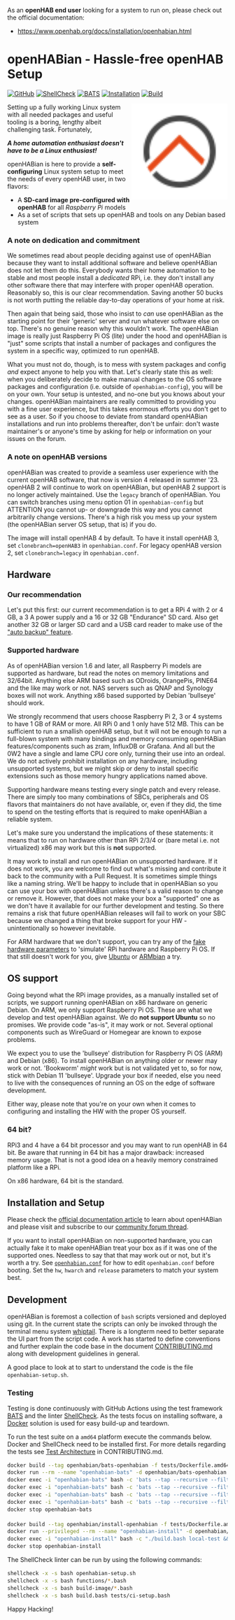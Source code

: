 ﻿As an **openHAB end user** looking for a system to run on, please check out the official documentation:
-   <https://www.openhab.org/docs/installation/openhabian.html>

# openHABian - Hassle-free openHAB Setup
[![GitHub](https://img.shields.io/github/license/openhab/openhabian)](https://github.com/openhab/openhabian/blob/main/LICENSE.md)
[![ShellCheck](https://github.com/openhab/openhabian/actions/workflows/shellcheck-action.yml/badge.svg)](https://github.com/openhab/openhabian/actions/workflows/shellcheck-action.yml)
[![BATS](https://github.com/openhab/openhabian/actions/workflows/bats-action.yml/badge.svg)](https://github.com/openhab/openhabian/actions/workflows/bats-action.yml)
[![Installation](https://github.com/openhab/openhabian/actions/workflows/installation-action.yml/badge.svg)](https://github.com/openhab/openhabian/actions/workflows/installation-action.yml)
[![Build](https://github.com/openhab/openhabian/actions/workflows/build-action.yml/badge.svg)](https://github.com/openhab/openhabian/actions/workflows/build-action.yml)

<img align="right" width="220" src="./docs/images/logo.svg" />

Setting up a fully working Linux system with all needed packages and useful tooling is a boring, lengthy albeit challenging task.
Fortunately,

***A home automation enthusiast doesn't have to be a Linux enthusiast!***

openHABian is here to provide a **self-configuring** Linux system setup to meet the needs of every openHAB user, in two flavors:

*   A **SD-card image pre-configured with openHAB** for all *Raspberry Pi* models
*   As a set of scripts that sets up openHAB and tools on any Debian based system

### A note on dedication and commitment
We sometimes read about people deciding against use of openHABian because they want to install additional software and believe openHABian does not let them do this.
Everybody wants their home automation to be stable and most people install a *dedicated* RPi, i.e. they don't install any other software there that may interfere with proper openHAB operation.
Reasonably so, this is our clear recommendation.
Saving another 50 bucks is not worth putting the reliable day-to-day operations of your home at risk.

Then again that being said, those who insist to *can* use openHABian as the starting point for their 'generic' server and run whatever software else on top.
There's no genuine reason why this wouldn't work.
The openHABian image is really just Raspberry Pi OS (lite) under the hood and openHABian is "just" some scripts that install a number of packages and configures the system in a specific way, optimized to run openHAB.

What you must not do, though, is to mess with system packages and config *and* expect anyone to help you with that.
Let's clearly state this as well: when you deliberately decide to make manual changes to the OS software packages and configuration (i.e. outside of `openhabian-config`), you will be on your own.
Your setup is untested, and no-one but you knows about your changes.
openHABian maintainers are really committed to providing you with a fine user experience, but this takes enormous efforts you don't get to see as a user.
So if you choose to deviate from standard openHABian installations and run into problems thereafter, don't be unfair: don't waste maintainer's or anyone's time by asking for help or information on your issues on the forum.

### A note on openHAB versions
openHABian was created to provide a seamless user experience with the current openHAB software, that now is version 4 released in summer '23.
openHAB 2 will continue to work on openHABian, but openHAB 2 support is no longer actively maintained. Use the `legacy` branch of openHABian.
You can switch branches using menu option 01 in `openhabian-config` but ATTENTION you cannot up- or downgrade this way and you cannot arbitrarily change versions. There's a high risk you mess up your system (the openHABian server OS setup, that is) if you do.

The image will install openHAB 4 by default. To have it install openHAB 3, set `clonebranch=openHAB3` in `openhabian.conf`.
For legacy openHAB version 2, set `clonebranch=legacy` in `openhabian.conf`.

## Hardware
### Our recommendation
Let's put this first: our current recommendation is to get a RPi 4 with 2 or 4 GB, a 3 A power supply and a 16 or 32 GB "Endurance" SD card.
Also get another 32 GB or larger SD card and a USB card reader to make use of the ["auto backup" feature](docs/openhabian.md#Auto-Backup).

### Supported hardware
As of openHABian version 1.6 and later, all Raspberry Pi models are supported as hardware, but read the notes on memory limitations and 32/64bit.
Anything else ARM based such as ODroids, OrangePis, PINE64 and the like may work or not.
NAS servers such as QNAP and Synology boxes will not work.
Anything x86 based supported by Debian 'bullseye' should work.

We strongly recommend that users choose Raspberry Pi 2, 3 or 4 systems to have 1 GB of RAM or more.
All RPi 0 and 1 only have 512 MB. This can be sufficient to run a smallish openHAB setup, but it will not be enough to run a full-blown system with many bindings and memory consuming openHABian features/components such as zram, InfluxDB or Grafana.
And all but the 0W2 have a single and lame CPU core only, turning their use into an ordeal.
We do not actively prohibit installation on any hardware, including unsupported systems, but we might skip or deny to install specific extensions such as those memory hungry applications named above.

Supporting hardware means testing every single patch and every release.
There are simply too many combinations of SBCs, peripherals and OS flavors that maintainers do not have available, or, even if they did, the time to spend on the testing efforts that is required to make openHABian a reliable system.

Let's make sure you understand the implications of these statements: it means that to run on hardware other than RPi 2/3/4 or (bare metal i.e. not virtualized) x86 may work but this is **not** supported.

It may work to install and run openHABian on unsupported hardware.
If it does not work, you are welcome to find out what's missing and contribute it back to the community with a Pull Request.
It is sometimes simple things like a naming string.
We'll be happy to include that in openHABian so you can use your box with openHABian unless there's a valid reason to change or remove it.
However, that does not make your box a "supported" one as we don't have it available for our further development and testing.
So there remains a risk that future openHABian releases will fail to work on your SBC because we changed a thing that broke support for your HW - unintentionally so however inevitable.

For ARM hardware that we don't support, you can try any of the [fake hardware parameters](docs/openhabian.md/#fake-hardware-mode) to 'simulate' RPi hardware and Raspberry Pi OS. If that still doesn't work for you, give [Ubuntu](https://ubuntu.com/download/iot) or [ARMbian](https://www.armbian.com/) a try.

## OS support
Going beyond what the RPi image provides, as a manually installed set of scripts, we support running openHABian on x86 hardware on generic Debian.
On ARM, we only support Raspberry Pi OS.
These are what we develop and test openHABian against.
We do **not support Ubuntu** so no promises. We provide code "as-is", it may work or not.
Several optional components such as WireGuard or Homegear are known to expose problems.

We expect you to use the 'bullseye' distribution for Raspberry Pi OS (ARM) and Debian (x86).
To install openHABian on anything older or newer may work or not.
'Bookworm' *might* work but is not validated yet to, so for now, stick with Debian 11 'bullseye'.
Upgrade your box if needed, else you need to live with the consequences of running an OS on the edge of software development.

Either way, please note that you're on your own when it comes to configuring and installing the HW with the proper OS yourself.

### 64 bit?
RPi3 and 4 have a 64 bit processor and you may want to run openHAB in 64 bit.
Be aware that running in 64 bit has a major drawback: increased memory usage.
That is not a good idea on a heavily memory constrained platform like a RPi.

On x86 hardware, 64 bit is the standard.

## Installation and Setup
Please check the [official documentation article](https://www.openhab.org/docs/installation/openhabian.html) to learn about openHABian and please visit and subscribe to our [community forum thread](https://community.openhab.org/t/13379).

If you want to install openHABian on non-supported hardware, you can actually fake it to make openHABian treat your box as if it was one of the supported ones.
Needless to say that that may work out or not, but it's worth a try.
See [`openhabian.conf`](docs/openhabian.md#openhabianconf) for how to edit `openhabian.conf` before booting.
Set the `hw`, `hwarch` and `release` parameters to match your system best.

## Development
openHABian is foremost a collection of `bash` scripts versioned and deployed using git.
In the current state the scripts can only be invoked through the terminal menu system [whiptail](https://en.wikibooks.org/wiki/Bash_Shell_Scripting/Whiptail).
There is a longterm need to better separate the UI part from the script code.
A work has started to define conventions and further explain the code base in the document [CONTRIBUTING.md](CONTRIBUTING.md) along with development guidelines in general.

A good place to look at to start to understand the code is the file `openhabian-setup.sh`.

### Testing
Testing is done continuously with GitHub Actions using the test framework [BATS](https://github.com/bats-core/bats-core) and the linter [ShellCheck](https://www.shellcheck.net/).
As the tests focus on installing software, a [Docker](https://www.docker.com/) solution is used for easy build-up and teardown.

To run the test suite on a `amd64` platform execute the commands below.
Docker and ShellCheck need to be installed first.
For more details regarding the tests see [Test Architecture](https://github.com/openhab/openhabian/blob/main/CONTRIBUTING.md#test-architecture) in CONTRIBUTING.md.

``` bash
docker build --tag openhabian/bats-openhabian -f tests/Dockerfile.amd64-BATS .
docker run --rm --name "openhabian-bats" -d openhabian/bats-openhabian
docker exec -i "openhabian-bats" bash -c 'bats --tap --recursive --filter "development-." .'
docker exec -i "openhabian-bats" bash -c 'bats --tap --recursive --filter "unit-." .'
docker exec -i "openhabian-bats" bash -c 'bats --tap --recursive --filter "installation-." .'
docker exec -i "openhabian-bats" bash -c 'bats --tap --recursive --filter "destructive-." .'
docker stop openhabian-bats

docker build --tag openhabian/install-openhabian -f tests/Dockerfile.amd64-installation .
docker run --privileged --rm --name "openhabian-install" -d openhabian/install-openhabian
docker exec -i "openhabian-install" bash -c "./build.bash local-test && /boot/first-boot.bash"
docker stop openhabian-install
```

The ShellCheck linter can be run by using the following commands:

``` bash
shellcheck -x -s bash openhabian-setup.sh
shellcheck -x -s bash functions/*.bash
shellcheck -x -s bash build-image/*.bash
shellcheck -x -s bash build.bash tests/ci-setup.bash
```


Happy Hacking!

